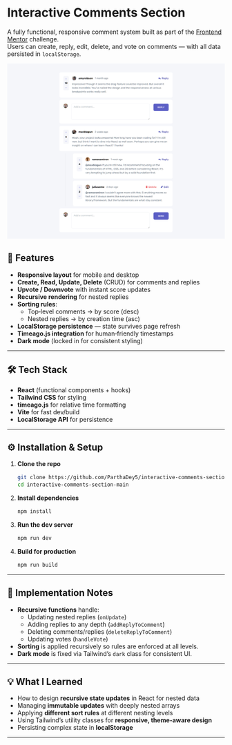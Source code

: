 # Interactive Comments Section

A fully functional, responsive comment system built as part of the [Frontend Mentor](https://www.frontendmentor.io) challenge.  
Users can create, reply, edit, delete, and vote on comments — with all data persisted in `localStorage`.

![Design preview](./preview.png)

## 🚀 Features

- **Responsive layout** for mobile and desktop
- **Create, Read, Update, Delete** (CRUD) for comments and replies
- **Upvote / Downvote** with instant score updates
- **Recursive rendering** for nested replies
- **Sorting rules**:
  - Top‑level comments → by score (desc)
  - Nested replies → by creation time (asc)
- **LocalStorage persistence** — state survives page refresh
- **Timeago.js integration** for human‑friendly timestamps
- **Dark mode** (locked in for consistent styling)

---

## 🛠 Tech Stack

- **React** (functional components + hooks)
- **Tailwind CSS** for styling
- **timeago.js** for relative time formatting
- **Vite** for fast dev/build
- **LocalStorage API** for persistence

---


## ⚙️ Installation & Setup

1. **Clone the repo**
   ```bash
   git clone https://github.com/ParthaDey5/interactive-comments-section-main
   cd interactive-comments-section-main
   ```

2. **Install dependencies**
   ```bash
   npm install
   ```

3. **Run the dev server**
   ```bash
   npm run dev
   ```

4. **Build for production**
   ```bash
   npm run build
   ```

---

## 📌 Implementation Notes

- **Recursive functions** handle:
  - Updating nested replies (`onUpdate`)
  - Adding replies to any depth (`addReplyToComment`)
  - Deleting comments/replies (`deleteReplyToComment`)
  - Updating votes (`handleVote`)
- **Sorting** is applied recursively so rules are enforced at all levels.
- **Dark mode** is fixed via Tailwind’s `dark` class for consistent UI.

---

## 💡 What I Learned

- How to design **recursive state updates** in React for nested data
- Managing **immutable updates** with deeply nested arrays
- Applying **different sort rules** at different nesting levels
- Using Tailwind’s utility classes for **responsive, theme‑aware design**
- Persisting complex state in **localStorage**

---


